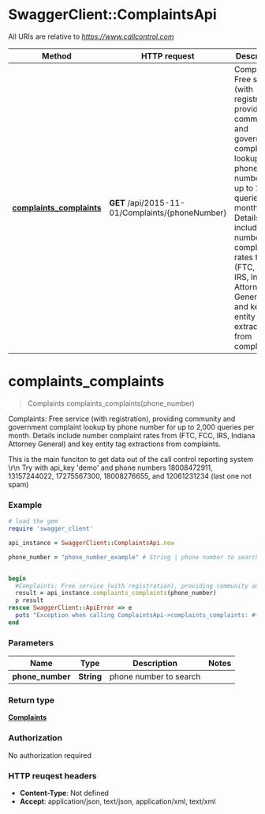 # SwaggerClient::ComplaintsApi

All URIs are relative to *https://www.callcontrol.com*

Method | HTTP request | Description
------------- | ------------- | -------------
[**complaints_complaints**](ComplaintsApi.md#complaints_complaints) | **GET** /api/2015-11-01/Complaints/{phoneNumber} | Complaints: Free service (with registration), providing community and government complaint lookup by phone number for up to 2,000 queries per month.  Details include number complaint rates from (FTC, FCC, IRS, Indiana Attorney  General) and key entity tag extractions from complaints.


# **complaints_complaints**
> Complaints complaints_complaints(phone_number)

Complaints: Free service (with registration), providing community and government complaint lookup by phone number for up to 2,000 queries per month.  Details include number complaint rates from (FTC, FCC, IRS, Indiana Attorney  General) and key entity tag extractions from complaints.

This is the main funciton to get data out of the call control reporting system<br />\r\n            Try with api_key 'demo' and phone numbers 18008472911, 13157244022, 17275567300, 18008276655, and 12061231234 (last one not spam)

### Example
```ruby
# load the gem
require 'swagger_client'

api_instance = SwaggerClient::ComplaintsApi.new

phone_number = "phone_number_example" # String | phone number to search


begin
  #Complaints: Free service (with registration), providing community and government complaint lookup by phone number for up to 2,000 queries per month.  Details include number complaint rates from (FTC, FCC, IRS, Indiana Attorney  General) and key entity tag extractions from complaints.
  result = api_instance.complaints_complaints(phone_number)
  p result
rescue SwaggerClient::ApiError => e
  puts "Exception when calling ComplaintsApi->complaints_complaints: #{e}"
end
```

### Parameters

Name | Type | Description  | Notes
------------- | ------------- | ------------- | -------------
 **phone_number** | **String**| phone number to search | 

### Return type

[**Complaints**](Complaints.md)

### Authorization

No authorization required

### HTTP reuqest headers

 - **Content-Type**: Not defined
 - **Accept**: application/json, text/json, application/xml, text/xml



